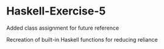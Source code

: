 # Haskell-Exercise-5
Added class assignment for future reference 

Recreation of built-in Haskell functions for reducing reliance
